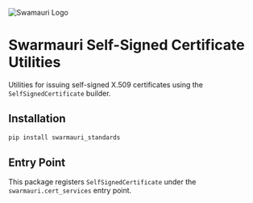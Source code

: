 ![Swamauri Logo](https://res.cloudinary.com/dbjmpekvl/image/upload/v1730099724/Swarmauri-logo-lockup-2048x757_hww01w.png)

# Swarmauri Self-Signed Certificate Utilities

Utilities for issuing self-signed X.509 certificates using the `SelfSignedCertificate` builder.

## Installation

```bash
pip install swarmauri_standards
```

## Entry Point

This package registers `SelfSignedCertificate` under the `swarmauri.cert_services` entry point.
